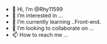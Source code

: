 - 👋 Hi, I’m @Rhy11599
- 👀 I’m interested in ...
- 🌱 I’m currently learning ..Front-end.
- 💞️ I’m looking to collaborate on ...
- 📫 How to reach me ...

<!---
Rhy11599/Rhy11599 is a ✨ special ✨ repository because its `README.md` (this file) appears on your GitHub profile.
You can click the Preview link to take a look at your changes.
--->
